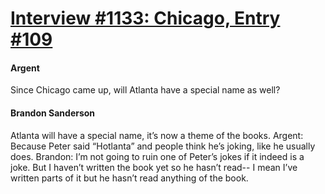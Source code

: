 # [Interview #1133: Chicago, Entry #109](https://www.theoryland.com/intvmain.php?i=1133#109)

#### Argent

Since Chicago came up, will Atlanta have a special name as well?

#### Brandon Sanderson

Atlanta will have a special name, it’s now a theme of the books.
Argent: Because Peter said “Hotlanta” and people think he’s joking, like he usually does.
Brandon: I’m not going to ruin one of Peter’s jokes if it indeed is a joke. But I haven’t written the book yet so he hasn’t read-- I mean I’ve written parts of it but he hasn’t read anything of the book.

